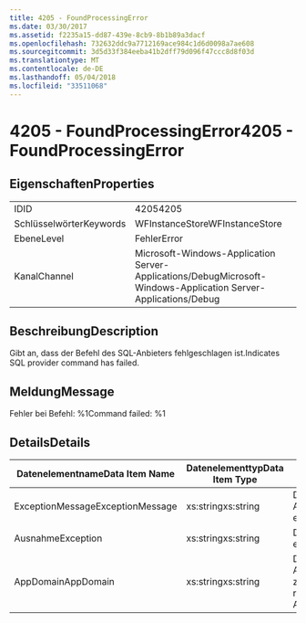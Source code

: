 ```yaml
---
title: 4205 - FoundProcessingError
ms.date: 03/30/2017
ms.assetid: f2235a15-dd87-439e-8cb9-8b1b89a3dacf
ms.openlocfilehash: 732632ddc9a7712169ace984c1d6d0098a7ae608
ms.sourcegitcommit: 3d5d33f384eeba41b2dff79d096f47ccc8d8f03d
ms.translationtype: MT
ms.contentlocale: de-DE
ms.lasthandoff: 05/04/2018
ms.locfileid: "33511068"
---
```

# <a name="4205---foundprocessingerror"></a><span data-ttu-id="69206-102">4205 - FoundProcessingError</span><span class="sxs-lookup"><span data-stu-id="69206-102">4205 - FoundProcessingError</span></span>
## <a name="properties"></a><span data-ttu-id="69206-103">Eigenschaften</span><span class="sxs-lookup"><span data-stu-id="69206-103">Properties</span></span>  
  
|||  
|-|-|  
|<span data-ttu-id="69206-104">ID</span><span class="sxs-lookup"><span data-stu-id="69206-104">ID</span></span>|<span data-ttu-id="69206-105">4205</span><span class="sxs-lookup"><span data-stu-id="69206-105">4205</span></span>|  
|<span data-ttu-id="69206-106">Schlüsselwörter</span><span class="sxs-lookup"><span data-stu-id="69206-106">Keywords</span></span>|<span data-ttu-id="69206-107">WFInstanceStore</span><span class="sxs-lookup"><span data-stu-id="69206-107">WFInstanceStore</span></span>|  
|<span data-ttu-id="69206-108">Ebene</span><span class="sxs-lookup"><span data-stu-id="69206-108">Level</span></span>|<span data-ttu-id="69206-109">Fehler</span><span class="sxs-lookup"><span data-stu-id="69206-109">Error</span></span>|  
|<span data-ttu-id="69206-110">Kanal</span><span class="sxs-lookup"><span data-stu-id="69206-110">Channel</span></span>|<span data-ttu-id="69206-111">Microsoft-Windows-Application Server-Applications/Debug</span><span class="sxs-lookup"><span data-stu-id="69206-111">Microsoft-Windows-Application Server-Applications/Debug</span></span>|  
  
## <a name="description"></a><span data-ttu-id="69206-112">Beschreibung</span><span class="sxs-lookup"><span data-stu-id="69206-112">Description</span></span>  
 <span data-ttu-id="69206-113">Gibt an, dass der Befehl des SQL-Anbieters fehlgeschlagen ist.</span><span class="sxs-lookup"><span data-stu-id="69206-113">Indicates SQL provider command has failed.</span></span>  
  
## <a name="message"></a><span data-ttu-id="69206-114">Meldung</span><span class="sxs-lookup"><span data-stu-id="69206-114">Message</span></span>  
 <span data-ttu-id="69206-115">Fehler bei Befehl: %1</span><span class="sxs-lookup"><span data-stu-id="69206-115">Command failed: %1</span></span>  
  
## <a name="details"></a><span data-ttu-id="69206-116">Details</span><span class="sxs-lookup"><span data-stu-id="69206-116">Details</span></span>  
  
|<span data-ttu-id="69206-117">Datenelementname</span><span class="sxs-lookup"><span data-stu-id="69206-117">Data Item Name</span></span>|<span data-ttu-id="69206-118">Datenelementtyp</span><span class="sxs-lookup"><span data-stu-id="69206-118">Data Item Type</span></span>|<span data-ttu-id="69206-119">Beschreibung</span><span class="sxs-lookup"><span data-stu-id="69206-119">Description</span></span>|  
|--------------------|--------------------|-----------------|  
|<span data-ttu-id="69206-120">ExceptionMessage</span><span class="sxs-lookup"><span data-stu-id="69206-120">ExceptionMessage</span></span>|<span data-ttu-id="69206-121">xs:string</span><span class="sxs-lookup"><span data-stu-id="69206-121">xs:string</span></span>|<span data-ttu-id="69206-122">Die Nachricht aus der SQL-Ausnahme.</span><span class="sxs-lookup"><span data-stu-id="69206-122">The message from the SQL exception.</span></span>|  
|<span data-ttu-id="69206-123">Ausnahme</span><span class="sxs-lookup"><span data-stu-id="69206-123">Exception</span></span>|<span data-ttu-id="69206-124">xs:string</span><span class="sxs-lookup"><span data-stu-id="69206-124">xs:string</span></span>|<span data-ttu-id="69206-125">Die Ausnahmedetails der Ausnahme.</span><span class="sxs-lookup"><span data-stu-id="69206-125">The exception details for the exception</span></span>|  
|<span data-ttu-id="69206-126">AppDomain</span><span class="sxs-lookup"><span data-stu-id="69206-126">AppDomain</span></span>|<span data-ttu-id="69206-127">xs:string</span><span class="sxs-lookup"><span data-stu-id="69206-127">xs:string</span></span>|<span data-ttu-id="69206-128">Die von AppDomain.CurrentDomain.FriendlyName zurückgegebene Zeichenfolge.</span><span class="sxs-lookup"><span data-stu-id="69206-128">The string returned by AppDomain.CurrentDomain.FriendlyName.</span></span>|
